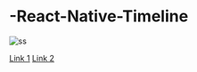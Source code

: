 # -React-Native-Timeline
![ss]('https://raw.githubusercontent.com/thisWandiPratama/-React-Native-Timeline-/master/SS/photo6339350533688633795.jpg')

[Link 1]('https://www.npmjs.com/package/react-native-timeline-flatlist')
[Link 2]('https://reactnativecode.com/react-native-timeline-listview/')


